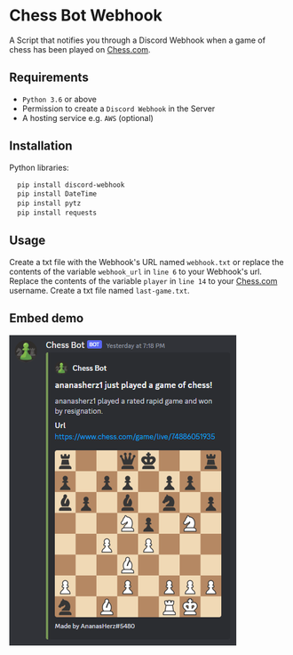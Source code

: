 
# Chess Bot Webhook

A Script that notifies you through a Discord Webhook when a game of chess has been played  on [Chess.com](https://chess.com).
## Requirements

* `Python 3.6` or above
* Permission to create a `Discord Webhook` in the Server
* A hosting service e.g. `AWS` (optional)
## Installation

Python libraries:
```bash
  pip install discord-webhook
  pip install DateTime
  pip install pytz
  pip install requests
```
## Usage

Create a txt file with the Webhook's URL named `webhook.txt` or replace the contents of the variable `webhook_url` in `line 6` to your Webhook's url.
Replace the contents of the variable `player` in `line 14` to your [Chess.com](https://chess.com) username.
Create a txt file named `last-game.txt`.
## Embed demo

![Demo](https://github.com/AnanasHerz/Chess-Bot-Webhook/blob/main/demo.png?raw=true)